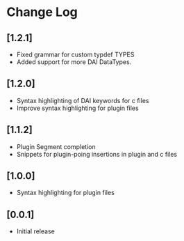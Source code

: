 # Change Log

<!-- Check [Keep a Changelog](http://keepachangelog.com/) for recommendations on how to structure this file. -->

## [1.2.1]

- Fixed grammar for custom typdef TYPES
- Added support for more DAI DataTypes.

## [1.2.0]

- Syntax highlighting of DAI keywords for c files
- Improve syntax highlighting for plugin files

## [1.1.2]

- Plugin Segment completion
- Snippets for plugin-poing insertions in plugin and c files

## [1.0.0]

- Syntax highlighting for plugin files

## [0.0.1]

- Initial release
